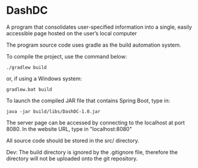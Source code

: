 # DashDC
A program that consolidates user-specified information into a single, easily accessible page hosted on the user’s local computer

The program source code uses gradle as the build automation system. 

To compile the project, use the command below: 
```
./gradlew build 
```
or, if using a Windows system: 
```
gradlew.bat build 
```

To launch the compiled JAR file that contains Spring Boot, type in: 
```
java -jar build/libs/DashDC-1.0.jar
```
The server page can be accessed by connecting to the localhost at port 8080. In the website URL, type in "localhost:8080"

All source code should be stored in the src/ directory. 

Dev: The build directory is ignored by the .gitignore file, therefore the directory will not be uploaded onto the git repository.
